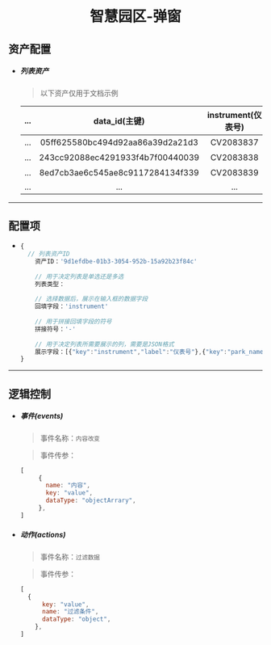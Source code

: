 <h1 align="center">智慧园区-弹窗</h1>

## 资产配置

- ##### 列表资产

  > 以下资产仅用于文档示例

  | ...  |          data_id(主键)           | instrument(仪表号) | park_name(园区名称) | ...  |
  | :--: | :------------------------------: | :----------------: | :-----------------: | :--: |
  | ...  | 05ff625580bc494d92aa86a39d2a21d3 |     CV2083837      |        测试1        | ...  |
  | ...  | 243cc92088ec4291933f4b7f00440039 |     CV2083838      |        测试2        | ...  |
  | ...  | 8ed7cb3ae6c545ae8c9117284134f339 |     CV2083839      |        测试3        | ...  |
  | ...  |               ...                |        ...         |         ...         | ...  |

------

## 配置项

- ```javascript
  {
  	// 列表资产ID
      资产ID：'9d1efdbe-01b3-3054-952b-15a92b23f84c'
      
      // 用于决定列表是单选还是多选
      列表类型：
      
      // 选择数据后，展示在输入框的数据字段
      回填字段：'instrument'
      
      // 用于拼接回填字段的符号
      拼接符号：'-'
      
      // 用于决定列表所需要展示的列，需要是JSON格式
      展示字段：[{"key":"instrument","label":"仪表号"},{"key":"park_name","label":"园区名称"}]
  }
  ```

------

## 逻辑控制

- ##### 事件(events)

  > 事件名称：`内容改变`

  > 事件传参：

  ```javascript
  [
       {
         name: "内容",
         key: "value",
         dataType: "objectArrary",
       },
  ]
  ```
  
- ##### 动作(actions)

  > 事件名称：`过滤数据`
  
  > 事件传参：
  
  ```js
  [
  	{
        key: "value",
        name: "过滤条件",
        dataType: "object",
      },
  ]
  ```
  
  